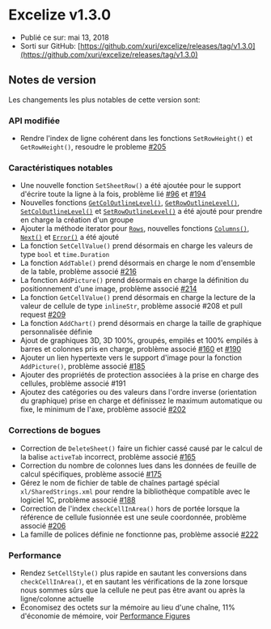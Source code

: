 # Excelize v1.3.0

* Publié ce sur: mai 13, 2018
* Sorti sur GitHub: [https://github.com/xuri/excelize/releases/tag/v1.3.0](https://github.com/xuri/excelize/releases/tag/v1.3.0)

## Notes de version

Les changements les plus notables de cette version sont:

### API modifiée

* Rendre l'index de ligne cohérent dans les fonctions `SetRowHeight()` et `GetRowHeight()`, resoudre le probleme [#205](https://github.com/xuri/excelize/issues/205)

### Caractéristiques notables

* Une nouvelle fonction `SetSheetRow()` a été ajoutée pour le support d'écrire toute la ligne à la fois, problème lié [#96](https://github.com/xuri/excelize/issues/96) et [#194](https://github.com/xuri/excelize/issues/194)
* Nouvelles fonctions [`GetColOutlineLevel()`](https://pkg.go.dev/github.com/360EntSecGroup-Skylar/excelize@v1.3.0#File.GetColOutlineLevel), [`GetRowOutlineLevel()`](https://pkg.go.dev/github.com/360EntSecGroup-Skylar/excelize@v1.3.0#File.GetRowOutlineLevel), [`SetColOutlineLevel()`](https://pkg.go.dev/github.com/360EntSecGroup-Skylar/excelize@v1.3.0#File.SetColOutlineLevel) et [`SetRowOutlineLevel()`](https://pkg.go.dev/github.com/360EntSecGroup-Skylar/excelize@v1.3.0#File.SetRowOutlineLevel) a été ajouté pour prendre en charge la création d'un groupe
* Ajouter la méthode iterator pour [`Rows`](https://pkg.go.dev/github.com/360EntSecGroup-Skylar/excelize@v1.3.0#Rows), nouvelles fonctions [`Columns()`](https://pkg.go.dev/github.com/360EntSecGroup-Skylar/excelize@v1.3.0#Rows.Columns), [`Next()`](https://pkg.go.dev/github.com/360EntSecGroup-Skylar/excelize@v1.3.0#Rows.Next) et [`Error()`](https://pkg.go.dev/github.com/360EntSecGroup-Skylar/excelize@v1.3.0#Rows.Error) a été ajouté
* La fonction `SetCellValue()` prend désormais en charge les valeurs de type `bool` et `time.Duration`
* La fonction `AddTable()` prend désormais en charge le nom d'ensemble de la table, problème associé [#216](https://github.com/xuri/excelize/issues/216)
* La fonction `AddPicture()` prend désormais en charge la définition du positionnement d'une image, problème associé [#214](https://github.com/xuri/excelize/issues/214)
* La fonction `GetCellValue()` prend désormais en charge la lecture de la valeur de cellule de type `inlineStr`, problème associé #208 et pull request [#209](https://github.com/xuri/excelize/issues/209)
* La fonction `AddChart()` prend désormais en charge la taille de graphique personnalisée définie
* Ajout de graphiques 3D, 3D 100%, groupés, empilés et 100% empilés à barres et colonnes pris en charge, problème associé [#160](https://github.com/xuri/excelize/issues/160) et [#190](https://github.com/xuri/excelize/issues/190)
* Ajouter un lien hypertexte vers le support d'image pour la fonction `AddPicture()`, problème associé [#185](https://github.com/xuri/excelize/issues/185)
* Ajouter des propriétés de protection associées à la prise en charge des cellules, problème associé #191
* Ajoutez des catégories ou des valeurs dans l'ordre inverse (orientation du graphique) prise en charge et définissez le maximum automatique ou fixe, le minimum de l'axe, problème associé [#202](https://github.com/xuri/excelize/issues/202)

### Corrections de bogues

* Correction de `DeleteSheet()` faire un fichier cassé causé par le calcul de la balise `activeTab` incorrect, problème associé [#165](https://github.com/xuri/excelize/issues/165)
* Correction du nombre de colonnes lues dans les données de feuille de calcul spécifiques, problème associé [#175](https://github.com/xuri/excelize/issues/175)
* Gérez le nom de fichier de table de chaînes partagé spécial `xl/SharedStrings.xml` pour rendre la bibliothèque compatible avec le logiciel 1C, problème associé [#188](https://github.com/xuri/excelize/issues/188)
* Correction de l'index `checkCellInArea()` hors de portée lorsque la référence de cellule fusionnée est une seule coordonnée, problème associé [#206](https://github.com/xuri/excelize/issues/206)
* La famille de polices définie ne fonctionne pas, problème associé [#222](https://github.com/xuri/excelize/issues/222)

### Performance

* Rendez `SetCellStyle()` plus rapide en sautant les conversions dans `checkCellInArea()`, et en sautant les vérifications de la zone lorsque nous sommes sûrs que la cellule ne peut pas être avant ou après la ligne/colonne actuelle
* Économisez des octets sur la mémoire au lieu d'une chaîne, 11% d'économie de mémoire, voir [Performance Figures](https://github.com/xuri/excelize/wiki#performance-figures)
